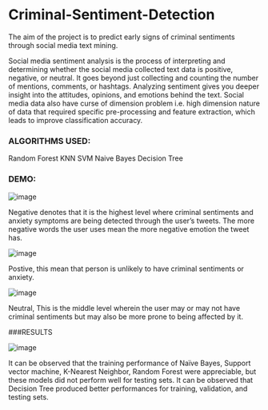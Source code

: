 # Criminal-Sentiment-Detection
The aim of the project is to predict early signs of criminal sentiments through social media text mining.

Social media sentiment analysis is the process of interpreting and determining whether the social media collected text data is positive, negative, or neutral. It goes beyond just collecting and counting the number of mentions, comments, or hashtags. Analyzing sentiment gives you deeper insight into the attitudes, opinions, and emotions behind the text. Social media data also have curse of dimension problem i.e. high dimension nature of data that required specific pre-processing and feature extraction, which leads to improve classification accuracy.

### ALGORITHMS USED:

Random Forest
KNN
SVM
Naive Bayes
Decision Tree
### DEMO:
![image](https://user-images.githubusercontent.com/65500415/186336301-a3599ebc-52f0-41a4-b210-720d50abac2d.png)

Negative denotes that it is the highest level where criminal sentiments and anxiety symptoms are being detected through the user’s tweets. The more negative words the user uses mean the more negative emotion the tweet has.

![image](https://user-images.githubusercontent.com/65500415/186336386-a63d2163-e60c-410f-9c9c-bd75cc82e934.png)

Postive, this mean that person is unlikely to have criminal sentiments or anxiety.

![image](https://user-images.githubusercontent.com/65500415/186336410-b2158507-363e-498b-92be-17bbc6aa638e.png)

Neutral, This is the middle level wherein the user may or may not have criminal sentiments but may also be more prone to being affected by it.

###RESULTS

![image](https://user-images.githubusercontent.com/65500415/186336581-24b9d11f-c93a-4d31-b90f-f8c42af50a27.png)

It can be observed that the training performance of Naïve Bayes, Support vector machine, K-Nearest Neighbor, Random Forest were appreciable, but these models did not perform well for testing sets. It can be observed that Decision Tree produced better performances for training, validation, and testing sets.
